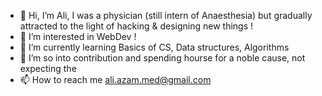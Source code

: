 - 👋 Hi, I’m Ali, I was a physician (still intern of Anaesthesia) but gradually attracted to the light of hacking & designing new things ! 
- 👀 I’m interested in WebDev !
- 🌱 I’m currently learning Basics of CS, Data structures, Algorithms  
- 💞️ I’m so into contribution and spending hourse for a noble cause, not expecting the 
- 📫 How to reach me ali.azam.med@gmail.com


